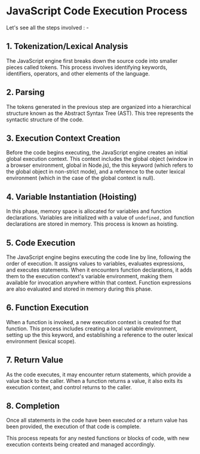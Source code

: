 # JavaScript Code Execution Process

Let's see all the steps involved : -

## 1. Tokenization/Lexical Analysis

The JavaScript engine first breaks down the source code into smaller pieces called tokens. This process involves identifying keywords, identifiers, operators, and other elements of the language.

## 2. Parsing

The tokens generated in the previous step are organized into a hierarchical structure known as the Abstract Syntax Tree (AST). This tree represents the syntactic structure of the code.

## 3. Execution Context Creation

Before the code begins executing, the JavaScript engine creates an initial global execution context. This context includes the global object (window in a browser environment, global in Node.js), the this keyword (which refers to the global object in non-strict mode), and a reference to the outer lexical environment (which in the case of the global context is null).

## 4. Variable Instantiation (Hoisting)

In this phase, memory space is allocated for variables and function declarations. Variables are initialized with a value of `undefined,` and function declarations are stored in memory. This process is known as hoisting.

## 5. Code Execution

The JavaScript engine begins executing the code line by line, following the order of execution. It assigns values to variables, evaluates expressions, and executes statements. When it encounters function declarations, it adds them to the execution context's variable environment, making them available for invocation anywhere within that context. Function expressions are also evaluated and stored in memory during this phase.

## 6. Function Execution

When a function is invoked, a new execution context is created for that function. This process includes creating a local variable environment, setting up the this keyword, and establishing a reference to the outer lexical environment (lexical scope).

## 7. Return Value

As the code executes, it may encounter return statements, which provide a value back to the caller. When a function returns a value, it also exits its execution context, and control returns to the caller.

## 8. Completion

Once all statements in the code have been executed or a return value has been provided, the execution of that code is complete.

This process repeats for any nested functions or blocks of code, with new execution contexts being created and managed accordingly.
